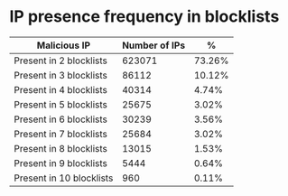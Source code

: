 # IP presence frequency in blocklists
| Malicious IP | Number of IPs | % |
|----|----|----|
| Present in 2 blocklists | 623071 | 73.26% |
| Present in 3 blocklists | 86112 | 10.12% |
| Present in 4 blocklists | 40314 | 4.74% |
| Present in 5 blocklists | 25675 | 3.02% |
| Present in 6 blocklists | 30239 | 3.56% |
| Present in 7 blocklists | 25684 | 3.02% |
| Present in 8 blocklists | 13015 | 1.53% |
| Present in 9 blocklists | 5444 | 0.64% |
| Present in 10 blocklists | 960 | 0.11% |

